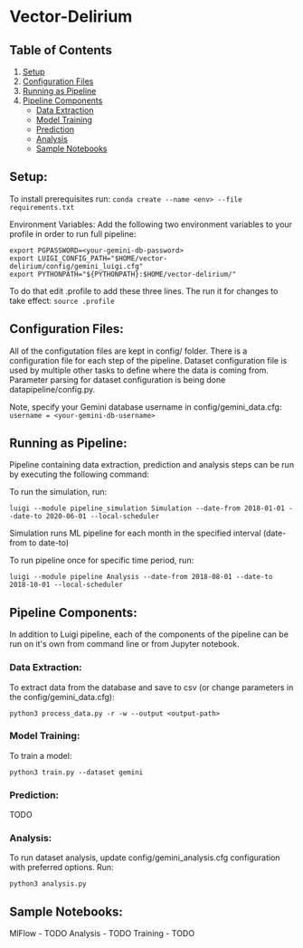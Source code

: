 # Vector-Delirium

## Table of Contents
1. [Setup](#setup)
2. [Configuration Files](#config)
3. [Running as Pipeline](#pipeline)
4. [Pipeline Components](#components)
    * [Data Extraction](#data)
    * [Model Training](#training)
    * [Prediction](#prediction)
    * [Analysis](#analysis)
    * [Sample Notebooks](#notebooks)


## Setup: <a name="setup"></a>

To install prerequisites run:
`conda create --name <env> --file requirements.txt`

Environment Variables:
Add the following two environment variables to your profile in order to run full pipeline: 
```
export PGPASSWORD=<your-gemini-db-password>
export LUIGI_CONFIG_PATH="$HOME/vector-delirium/config/gemini_luigi.cfg"
export PYTHONPATH="${PYTHONPATH}:$HOME/vector-delirium/"
```

To do that edit .profile to add these three lines. The run it for changes to take effect:
`source .profile`

## Configuration Files: <a name="config"></a>
All of the configutation files are kept in config/ folder. There is a configuration file for each step of the pipeline.  Dataset configuration file is used by multiple other tasks to define where the data is coming from.
Parameter parsing for dataset configuration is being done datapipeline/config.py.

Note, specify your Gemini database username in config/gemini_data.cfg:
`username = <your-gemini-db-username>`

## Running as Pipeline: <a name="pipeline"></a>
Pipeline containing data extraction, prediction and analysis steps can be run by executing the following command:

To run the simulation, run:

`luigi --module pipeline_simulation Simulation --date-from 2018-01-01 --date-to 2020-06-01 --local-scheduler`

Simulation runs ML pipeline for each month in the specified interval (date-from to date-to)

To run pipeline once for specific time period, run:

`luigi --module pipeline Analysis --date-from 2018-08-01 --date-to 2018-10-01 --local-scheduler`

## Pipeline Components: <a name="components"></a>
In addition to Luigi pipeline, each of the components of the pipeline can be run on it's own from command line or from Jupyter notebook.

### Data Extraction:  <a name="data"></a>
To extract data from the database and save to csv (or change parameters in the config/gemini_data.cfg):

`python3 process_data.py -r -w --output <output-path>`

### Model Training:  <a name="training"></a>
To train a model:

`python3 train.py --dataset gemini`

### Prediction:  <a name="prediction"></a>
TODO

### Analysis:  <a name="analysis"></a>
To run dataset analysis, update config/gemini_analysis.cfg configuration with preferred options. Run:

`python3 analysis.py`

## Sample Notebooks:  <a name="notebooks"></a>
MlFlow - TODO
Analysis - TODO
Training - TODO




